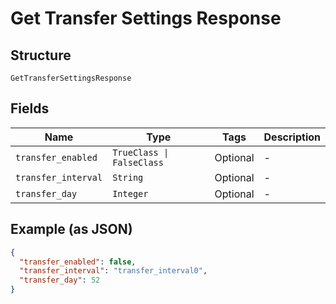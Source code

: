 
# Get Transfer Settings Response

## Structure

`GetTransferSettingsResponse`

## Fields

| Name | Type | Tags | Description |
|  --- | --- | --- | --- |
| `transfer_enabled` | `TrueClass \| FalseClass` | Optional | - |
| `transfer_interval` | `String` | Optional | - |
| `transfer_day` | `Integer` | Optional | - |

## Example (as JSON)

```json
{
  "transfer_enabled": false,
  "transfer_interval": "transfer_interval0",
  "transfer_day": 52
}
```

